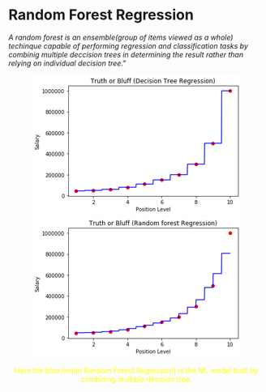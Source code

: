 Random Forest Regression
===================================

*A random forest is an ensemble(group of items viewed as a whole) techinque capable of performing regression and classification tasks by combinig multiple deccision trees in determining the result rather than relying on individual decision tree."*


<div align="center"> <img src="decision_tree.png"> <img src="random_forest.png"> </div>

<p align="center" style="color:yellow">Here the blue line(in Random Forest Regression) is the ML model built by combining multiple decision tree.</p>

